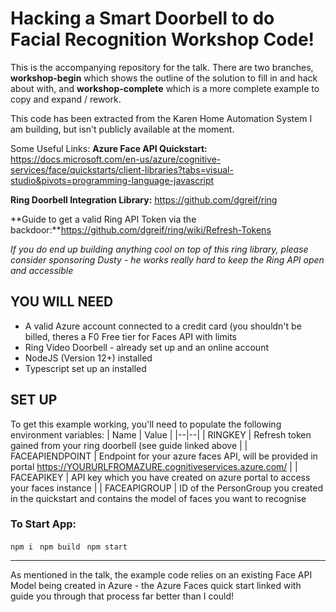 
# Hacking a Smart Doorbell to do Facial Recognition Workshop Code!

This is the accompanying repository for the talk. There are two branches, **workshop-begin** which shows the outline of the solution to fill in and hack about with, and **workshop-complete** which is a more complete example to copy and expand / rework.

This code has been extracted from the Karen Home Automation System I am building, but isn't publicly available at the moment. 

Some Useful Links: 
**Azure Face API Quickstart:** https://docs.microsoft.com/en-us/azure/cognitive-services/face/quickstarts/client-libraries?tabs=visual-studio&pivots=programming-language-javascript

**Ring Doorbell Integration Library:** https://github.com/dgreif/ring

**Guide to get a valid Ring API Token via the backdoor:**https://github.com/dgreif/ring/wiki/Refresh-Tokens

*If you do end up building anything cool on top of this ring library, please consider sponsoring Dusty - he works really hard to keep the Ring API open and accessible*

## YOU WILL NEED

 - A valid Azure account connected to a credit card (you shouldn't be billed, theres a F0 Free tier for Faces API with limits
 - Ring Video Doorbell - already set up and an online account
 - NodeJS (Version 12+) installed
 - Typescript set up an installed

## SET UP 
To get this example working, you'll need to populate the following environment variables: 
| Name | Value |
|--|--|
| RINGKEY | Refresh token gained from your ring doorbell (see guide linked above |
| FACEAPIENDPOINT | Endpoint for your azure faces API, will be provided in portal https://YOURURLFROMAZURE.cognitiveservices.azure.com/ |
| FACEAPIKEY | API key which you have created on azure portal to access your faces instance | 
| FACEAPIGROUP | ID of the PersonGroup you created in the quickstart and contains the model of faces you want to recognise 

### To Start App:
``` npm i ```
``` npm build```
``` npm start```

**** 
As mentioned in the talk, the example code relies on an existing Face API Model being created in Azure - the Azure Faces quick start linked with guide you through that process far better than I could! 